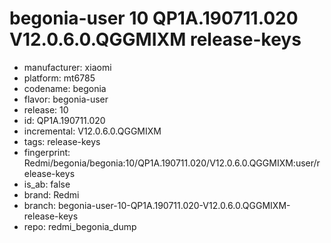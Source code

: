 # begonia-user 10 QP1A.190711.020 V12.0.6.0.QGGMIXM release-keys
- manufacturer: xiaomi
- platform: mt6785
- codename: begonia
- flavor: begonia-user
- release: 10
- id: QP1A.190711.020
- incremental: V12.0.6.0.QGGMIXM
- tags: release-keys
- fingerprint: Redmi/begonia/begonia:10/QP1A.190711.020/V12.0.6.0.QGGMIXM:user/release-keys
- is_ab: false
- brand: Redmi
- branch: begonia-user-10-QP1A.190711.020-V12.0.6.0.QGGMIXM-release-keys
- repo: redmi_begonia_dump

